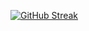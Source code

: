 [![GitHub Streak](https://streak-stats.demolab.com?user=Phi138&theme=panda&hide_border=true&border_radius=20&date_format=j%2Fn%5B%2FY%5D&exclude_days=Sun%2CSat&card_width=900)](https://git.io/streak-stats)
